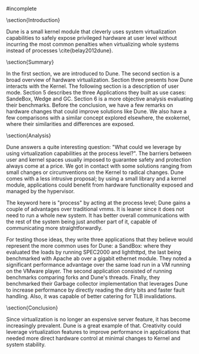 #incomplete 

\section{Introduction}

Dune is a small kernel module that cleverly uses system virtualization capabilities to safely expose privileged hardware at user level without incurring the most common penalties when virtualizing whole systems instead of processes \cite{belay2012dune}.

  

\section{Summary}

In the first section, we are introduced to Dune. The second section is a broad overview of hardware virtualization. Section three presents how Dune interacts with the Kernel. The following section is a description of user mode. Section 5 describes the three Applications they built as use cases: SandeBox, Wedge and GC. Section 6 is a more objective analysis evaluating their benchmarks. Before the conclusion, we have a few remarks on hardware changes that could improve solutions like Dune. We also have a few comparisons with a similar concept explored elsewhere, the exokernel, where their similarities and differences are exposed.

\section{Analysis}

Dune answers a quite interesting question: "What could we leverage by using virtualization capabilities at the process level?". The barriers between user and kernel spaces usually imposed to guarantee safety and protection always come at a price. We got in contact with some solutions ranging from small changes or circumventions on the Kernel to radical changes. Dune comes with a less intrusive proposal; by using a small library and a kernel module, applications could benefit from hardware functionality exposed and managed by the hypervisor.

  

The keyword here is "process" by acting at the process level; Dune gains a couple of advantages over traditional vmms. It is leaner since it does not need to run a whole new system. It has better overall communications with the rest of the system being just another part of it, capable of communicating more straightforwardly.

  

For testing those ideas, they write three applications that they believe would represent the more common uses for Dune: a SandBox: where they evaluated the loads by running SPEC2000 and lighthttpd, the last being benchmarked with Apache ab over a gigabit ethernet module. They noted a significant performance advantage over the same load run in a VM running on the VMware player. The second application consisted of running benchmarks comparing forks and Dune's threads. Finally, they benchmarked their Garbage collector implementation that leverages Dune to increase performance by directly reading the dirty bits and faster fault handling. Also, it was capable of better catering for TLB invalidations.

  

\section{Conclusion}

Since virtualization is no longer an expensive server feature, it has become increasingly prevalent. Dune is a great example of that. Creativity could leverage virtualization features to improve performance in applications that needed more direct hardware control at minimal changes to Kernel and system stability.